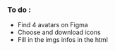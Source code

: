 ### To do :
- Find 4 avatars on Figma
- Choose and download icons
- Fill in the imgs infos in the html